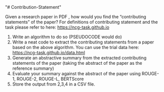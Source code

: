 "# Contribution-Statement"

Given a research paper in PDF , how would you find the “contributing statements” of the paper? For definitions of contributing statement
and the task please refer to here: https://ncg-task.github.io

1. Write an algorithm to do so (PSEUDOCODE would do)
2. Write a neat code to extract the contributing statements from a paper based on the above
algorithm. You can use the trial data here: https://ncg-task.github.io/data.html
3. Generate an abstractive summary from the extracted contributing statements of the
paper (taking the abstract of the paper as the reference summary)
4. Evaluate your summary against the abstract of the paper using ROUGE-1, ROUGE-2,
ROUGE-L, BERTScore
5. Store the output from 2,3,4 in a CSV file.
